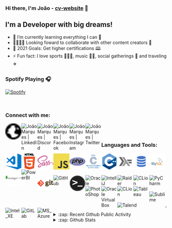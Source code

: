 ### Hi there, I'm João - [cv-website] 👋


## I'm a Developer with big dreams!

- 🌱     I’m currently learning everything I can 💞
- 👨‍💻👩‍💻 Looking foward to collaborate with other content creators 👋
- 🥅     2021 Goals: Get higher certifications 🕮
- ⚡    Fun fact: I love sports 🏊🏽‍♂️, music 🕺🏾, social gatherings 🍹 and traveling ✈️

### Spotify Playing 🎧
[![Spotify](https://joaomarques90.vercel.app/api/spotify)](https://open.spotify.com/user/11164555946)

<br />

### Connect with me:

[<img align="left" alt="João Marques"  width="50px" src="https://raw.githubusercontent.com/iconic/open-iconic/master/svg/globe.svg" />][cv-website]
[<img align="left" alt="João Marques | LinkedIn" width="50px" src="https://cdn.jsdelivr.net/npm/simple-icons@v3/icons/linkedin.svg" />][linkedin]
[<img align="left" alt="João Marques | Discord" width="50px" src="https://cdn.jsdelivr.net/npm/simple-icons@v3/icons/discord.svg" />][discord]
[<img align="left" alt="João Marques | Facebook" width="50px" src="https://cdn.jsdelivr.net/npm/simple-icons@v3/icons/facebook.svg" />][facebook]
[<img align="left" alt="João Marques | Instagram" width="50px" src="https://cdn.jsdelivr.net/npm/simple-icons@v3/icons/instagram.svg" />][instagram]
[<img align="left" alt="João Marques | Twitter" width="50px" src="https://cdn.jsdelivr.net/npm/simple-icons@v3/icons/twitter.svg" />][twitter]


<br />
<br />

### Languages and Tools:

<img align="left" alt="Visual Studio Code" width="50px" src="https://raw.githubusercontent.com/github/explore/80688e429a7d4ef2fca1e82350fe8e3517d3494d/topics/visual-studio-code/visual-studio-code.png" />
<img align="left" alt="HTML5" width="50px" src="https://raw.githubusercontent.com/github/explore/80688e429a7d4ef2fca1e82350fe8e3517d3494d/topics/html/html.png" />
<img align="left" alt="Sass" width="50px" src="https://raw.githubusercontent.com/github/explore/80688e429a7d4ef2fca1e82350fe8e3517d3494d/topics/sass/sass.png" />
<img align="left" alt="JavaScript" width="50px" src="https://raw.githubusercontent.com/github/explore/80688e429a7d4ef2fca1e82350fe8e3517d3494d/topics/javascript/javascript.png" />
<img align="left" alt="PHP" width="50px" src="https://raw.githubusercontent.com/github/explore/80688e429a7d4ef2fca1e82350fe8e3517d3494d/topics/php/php.png" />
<img align="left" alt="C" width="50px" src="https://raw.githubusercontent.com/github/explore/80688e429a7d4ef2fca1e82350fe8e3517d3494d/topics/c/c.png" />
<img align="left" alt="C++" width="50px" src="https://raw.githubusercontent.com/github/explore/e94815998e4e0713912fed477a1f346ec04c3da2/topics/cpp/cpp.png" />
<img align="left" alt="Haskell" width="50px" src="https://raw.githubusercontent.com/github/explore/80688e429a7d4ef2fca1e82350fe8e3517d3494d/topics/haskell/haskell.png" />
<img align="left" alt="SQL" width="50px" src="https://raw.githubusercontent.com/github/explore/80688e429a7d4ef2fca1e82350fe8e3517d3494d/topics/sql/sql.png" />
<img align="left" alt="MySQL" width="50px" src="https://raw.githubusercontent.com/github/explore/80688e429a7d4ef2fca1e82350fe8e3517d3494d/topics/mysql/mysql.png" />
<img align="left" alt="MongoDB" width="50px" src="https://raw.githubusercontent.com/github/explore/80688e429a7d4ef2fca1e82350fe8e3517d3494d/topics/mongodb/mongodb.png" />
<img align="left" alt="PowerBI" width="50px" src="https://www.cyclonis.com/images/2020/07/power-bi-1.jpg" />
<br />
<br />
<br />
<br />
<img align="left" alt="Git" width="50px" src="https://raw.githubusercontent.com/github/explore/80688e429a7d4ef2fca1e82350fe8e3517d3494d/topics/git/git.png" />
<img align="left" alt="GitHub" width="50px" src="https://github.githubassets.com/images/modules/logos_page/GitHub-Mark.png" />
<img align="left" alt="Terminal" width="50px" src="https://raw.githubusercontent.com/github/explore/80688e429a7d4ef2fca1e82350fe8e3517d3494d/topics/terminal/terminal.png" />
<img align="left" alt="Oracle" width="50px" src="https://cdn4.iconfinder.com/data/icons/flat-brand-logo-2/512/oracle-512.png" />
<img align="left" alt="IntelliJ" width="50px" src="https://img.stackshare.io/service/1453/icon_IntelliJIDEA.png" />
<img align="left" alt="Raider" width="50px" src="https://blog.jetbrains.com/wp-content/uploads/2019/08/logo-7.png" />
<img align="left" alt="CLion" width="50px" src="https://dashboard.snapcraft.io/site_media/appmedia/2017/12/clion.ico.png" />
<img align="left" alt="PyCharm" width="50px" src="https://blog.jetbrains.com/wp-content/uploads/2015/12/pycharm-PyCharm_400x400_Twitter_logo_white.png" />
<img align="left" alt="PhotoShop" width="50px" src="https://pngimg.com/uploads/photoshop/photoshop_PNG7.png" />
<img align="left" alt="Oracle VirtualBox" width="50px" src="https://w7.pngwing.com/pngs/340/100/png-transparent-virtualbox-virtual-machine-operating-systems-virtualization-x86-linux-logo-linux-oracle-corporation.png" />
<img align="left" alt="CLion" width="50px" src="https://upload.wikimedia.org/wikipedia/commons/8/8f/Breezeicons-apps-48-android-studio.svg" />
<img align="left" alt="Tableau" width="50px" src="https://images.ctfassets.net/76f8cs5bg9si/38ggNE1ggnjPLDGP3fV6Sb/1dd26f4f7dcd5767f0362cee8369ac92/Feature-Photo-Tableau.png?w=2560&q=100" />
<br />
<br />
<br />
<img align="left" alt="Sublime" width="50px" src="https://avatars3.githubusercontent.com/u/684879" />
<img align="left" alt="Talend" width="150px" src="https://upload.wikimedia.org/wikipedia/commons/thumb/9/97/Talend_logo.svg/418px-Talend_logo.svg.png" />
<img align="left" alt="Intel_XE" width="50px" src="https://i2.wp.com/mac-torrent-download.net/wp-content/uploads/2016/08/intel_parallel_studio_xe_icon.jpg?resize=175%2C221" />
<img align="left" alt="GitLab" width="50px" src="https://upload.wikimedia.org/wikipedia/commons/thumb/1/18/GitLab_Logo.svg/1200px-GitLab_Logo.svg.png" />
<img align="left" alt="MS_Azure" width="50px" src="https://www.pinclipart.com/picdir/middle/519-5198040_colorlib-template-microsoft-azure-cloud-icon-clipart.png" />
<br />
<br />

---

<details>
  <summary>:zap: Recent Github Public Activity </summary>
  
<!--START_SECTION:activity-->

<!--END_SECTION:activity-->

</details>

<details>
  <summary>:zap: Github Stats</summary>

  <img align="left" alt="João Marques's Github Stats" src="https://github-readme-stats.joaomarques90.vercel.app/api?username=joaomarques90&show_icons=true&hide_border=true" />

</details>

[cv-website]: https://www.kickresume.com/cv/joaomarques1990/
[twitter]: https://twitter.com/joao_marques_8
[facebook]: https://facebook.com/joao.marques.8
[instagram]: https://instagram.com/joaomarques8
[linkedin]: https://linkedin.com/in/joao-marques-20901
[discord]: https://discord.com/users/628982811524595742
